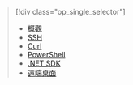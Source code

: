 > [!div class="op_single_selector"]
> * [概觀](../articles/hdinsight/hdinsight-use-mapreduce.md)
> * [SSH](../articles/hdinsight/hdinsight-hadoop-use-mapreduce-ssh.md)
> * [Curl](../articles/hdinsight/hdinsight-hadoop-use-mapreduce-curl.md)
> * [PowerShell](../articles/hdinsight/hdinsight-hadoop-use-mapreduce-powershell.md)
> * [.NET SDK](../articles/hdinsight/hdinsight-hadoop-use-mapreduce-dotnet-sdk.md)
> * [遠端桌面](../articles/hdinsight/hdinsight-hadoop-use-mapreduce-remote-desktop.md)
> 
> 



<!--HONumber=Nov16_HO3-->


